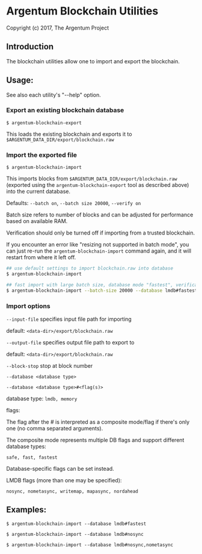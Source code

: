 # Argentum Blockchain Utilities

Copyright (c) 2017, The Argentum Project

## Introduction

The blockchain utilities allow one to import and export the blockchain.

## Usage:

See also each utility's "--help" option.

### Export an existing blockchain database

`$ argentum-blockchain-export`

This loads the existing blockchain and exports it to `$ARGENTUM_DATA_DIR/export/blockchain.raw`

### Import the exported file

`$ argentum-blockchain-import`

This imports blocks from `$ARGENTUM_DATA_DIR/export/blockchain.raw` (exported using the
`argentum-blockchain-export` tool as described above) into the current database.

Defaults: `--batch on`, `--batch size 20000`, `--verify on`

Batch size refers to number of blocks and can be adjusted for performance based on available RAM.

Verification should only be turned off if importing from a trusted blockchain.

If you encounter an error like "resizing not supported in batch mode", you can just re-run
the `argentum-blockchain-import` command again, and it will restart from where it left off.

```bash
## use default settings to import blockchain.raw into database
$ argentum-blockchain-import

## fast import with large batch size, database mode "fastest", verification off
$ argentum-blockchain-import --batch-size 20000 --database lmdb#fastest --verify off

```

### Import options

`--input-file`
specifies input file path for importing

default: `<data-dir>/export/blockchain.raw`

`--output-file`
specifies output file path to export to

default: `<data-dir>/export/blockchain.raw`

`--block-stop`
stop at block number

`--database <database type>`

`--database <database type>#<flag(s)>`

database type: `lmdb, memory`

flags:

The flag after the # is interpreted as a composite mode/flag if there's only
one (no comma separated arguments).

The composite mode represents multiple DB flags and support different database types:

`safe, fast, fastest`

Database-specific flags can be set instead.

LMDB flags (more than one may be specified):

`nosync, nometasync, writemap, mapasync, nordahead`

## Examples:

```
$ argentum-blockchain-import --database lmdb#fastest

$ argentum-blockchain-import --database lmdb#nosync

$ argentum-blockchain-import --database lmdb#nosync,nometasync
```
